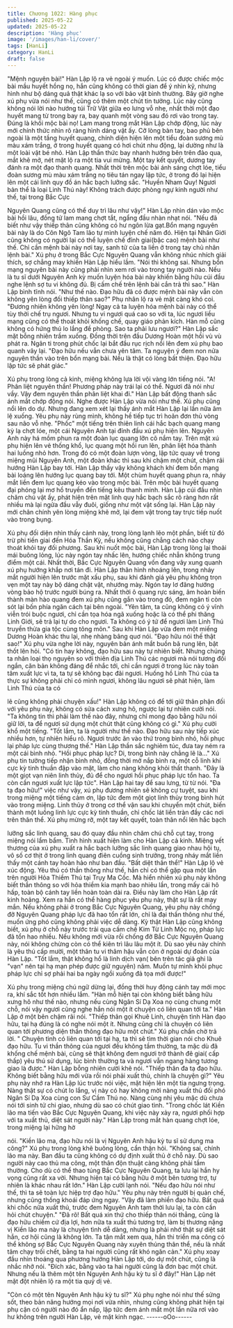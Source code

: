 ```yaml
---
title: Chương 1022: Hàng phục
published: 2025-05-22
updated: 2025-05-22
description: 'Hàng phục'
image: '/images/han-li/cover/'
tags: [HanLi]
category: HanLi
draft: false
---
```


"Mệnh nguyên bài!"
Hàn Lập lộ ra vẻ ngoài ý muốn.
Lúc có được chiếc mộc bài mầu huyết hồng nọ, hắn cũng không
có thời gian để ý nhìn kỹ, nhưng hình như bộ dáng quả thật khác
lạ so với bảo vật bình thường. Bây giờ nghe xú phụ vừa nói như
thế, cũng có thêm một chút tin tưởng.
Lúc này cũng không nói lời nào hướng túi Trữ Vật giữa eo lưng
vỗ nhẹ, nhất thời một đạo huyết mang từ trong bay ra, bay quanh
một vòng sau đó rơi vào trong tay.
Đúng là khối mộc bài nọ!
Lam mang trong mắt Hàn Lập chớp động, lúc này mới chính thức
nhìn rõ ràng hình dáng vật ấy.
Cỡ lòng bàn tay, bao phủ bên ngoài là một tầng huyết quang,
chính diện hiện lên một tiểu đoàn sương mù màu xám trắng, ở
trong huyết quang có hơi chút nhu động, lại dường như là một
loài vật bé nhỏ.
Hàn Lập thần thức bay nhanh hướng bên trên đảo qua, mắt khẽ
mở, nét mặt lộ ra một tia vui mừng. Một tay kết quyết, dương tay
đánh ra một đạo thanh quang.
Nhất thời trên mộc bài ánh sáng chợt lóe, tiểu đoàn sương mù
màu xám trắng nọ tiêu tán ngay lập tức, ở trong đó lại hiện lên
một cái linh quy đồ án hắc bạch lưỡng sắc.
"Huyền Nham Quy! Ngươi bản thể là loại Linh Thú này! Không
trách được phòng ngự kinh người như thế, tại trong Bắc Cực

Nguyên Quang cũng có thể duy trì lâu như vậy!"
Hàn Lập nhìn dán vào mộc bài hồi lâu, đồng tử lam mang chợt
tắt, ngẩng đầu nhàn nhạt nói.
"Nếu đã biết như vậy thiếp thân cũng không có hư ngôn lừa
gạt.Bổn mạng nguyên bài này là do Côn Ngô Tam lão tự mình
luyện chế năm đó. Hiện tại Nhân Giới cũng không có người lại có
thể luyện chế đỉnh giai(bậc cao) mệnh bài như thế. Chỉ cần mệnh
bài này nơi tay, sanh tử của ta liền ở trong tay chủ nhân lệnh bài."
Xú phụ ở trong Bắc Cực Nguyên Quang vẫn không nhúc nhích
giải thích, sợ chẳng may khiến Hàn Lập hiểu lầm.
"Nói thì không sai. Nhưng bổn mạng nguyên bài này cũng phải
nhìn xem rơi vào trong tay người nào. Nếu là tu sĩ dưới Nguyên
Anh kỳ muốn luyện hóa bài này khiến bằng hữu cúi đầu nghe lệnh
sợ tu vi không đủ. Bị cấm chế trên lệnh bài cắn trả thì sao."
Hàn Lập bình tĩnh nói.
"Như thế nào. Đạo hữu đã có được mệnh bài này vẫn còn không
yên lòng đối thiếp thân sao?"
Phụ nhân lộ ra vẻ mặt càng khó coi.
"Đương nhiên không yên lòng! Ngay cả ta luyện hóa mệnh bài
này có thể tùy thời chế trụ ngươi. Nhưng tu vi ngươi quá cao so
với ta, lúc ngươi liều mạng cũng có thể thoát khỏi khống chế,
quay giáo phản kích. Hàn mỗ cũng không có hứng thú lo lắng đề
phòng. Sao ta phải lưu ngươi?"
Hàn Lập sắc mặt bỗng nhiên trầm xuống. Đồng thời trên đầu
Dương Hoàn một hồi vù vù phát ra. Ngân ti trong phút chốc lại bắt
đầu rục rịch nổi lên đem xú phụ bao quanh vây lại.
"Đạo hữu nếu vẫn chưa yên tâm. Ta nguyện ý đem non nửa
nguyên thần vào trên bổn mạng bài. Nếu là thật có lòng bất thiện.
Đạo hữu lập tức sẽ phát giác."

Xú phụ trong lòng cả kinh, miệng không lựa lời vội vàng lớn tiếng
nói.
"A! Phân liệt nguyên thần! Phương pháp này trái lại có thể. Ngươi
đã nói như vầy. Vậy đem nguyên thần phân liệt khai đi."
Hàn Lập bất động thanh sắc ánh mắt chớp động nói.
Nghe được Hàn Lập vừa nói như thế. Xú phụ cũng nổi lên do dự.
Nhưng đang xem xét lại thấy ánh mắt Hàn Lập lại lần nữa âm lệ
xuống. Yêu phụ này rùng mình, không hề tiếp tục trì hoãn đơn thủ
vòng sau não vỗ nhẹ.
"Phốc" một tiếng trên thiên linh cái hắc bạch quang mang kỳ lạ
chợt lóe, một cái Nguyên Anh tại đỉnh đầu xú phụ hiện lên.
Nguyên Anh này há mồm phun ra một đoàn lục quang lỡn cõ nắm
tay.
Trên mặt xú phụ hiện lên vẻ thống khổ, lục quang một hồi run lên,
phân liệt hóa thành hai luồng nhỏ hơn.
Trong đó có một đoàn lượn vòng, lập tức quay về trong miệng
mũi Nguyên Anh, một đoàn khác thì sau khi chậm một chút, chậm
rãi hướng Hàn Lập bay tới.
Hàn Lập thấy vậy không khách khí đem bổn mạng bài loáng lên
hướng lục quang bay tới.
Một chùm huyết quang phun ra, nháy mắt liền đem lục quang kéo
vào trong mộc bài. Trên mộc bài huyết quang đại phóng lại mơ hồ
truyền đến tiếng kêu thanh minh.
Hàn Lập cúi đầu nhìn chăm chú vật ấy, phát hiện trên mặt linh quy
hắc bạch sắc rõ ràng hơn rất nhiều mà lại ngửa đầu vẫy đuôi,
giống như một vật sống lại.
Hàn Lập này mới chân chính yên lòng miệng khẽ mở, lại đem vật
trong tay trực tiếp nuốt vào trong bụng.

Xú phụ đối diện nhìn thấy cảnh này, trong lòng lạnh lẽo một phần,
biết từ đó trừ phi tiến giai đến Hóa Thần Kỳ, nếu không cũng
chẳng cách nào chạy thoát khỏi tay đối phương.
Sau khi nuốt mộc bài, Hàn Lập trong lòng lại thoải mái buông
lỏng, lúc này ngón tay nhấc lên, hướng chiếc nhẫn không trung
điểm một cái.
Nhất thời, Bắc Cực Nguyên Quang vốn đang vây xung quanh xú
phụ hướng khắp nơi tán đi.
Hàn Lập thân hình nhoáng lên, trong nháy mắt người hiện lên
trước mặt xấu phụ, sau khi đánh giá yêu phụ không trọn vẹn một
tay này bộ dáng chật vật, nhướng mày.
Ngón tay lơ đãng hướng vòng bảo hộ trước người búng ra.
Nhất thời ô quang rực sáng, âm hoàn biến thành màn hào quang
đem xú phụ cũng gắn vào trong đó, đem ngân ti còn sót lại bốn
phía ngăn cách tại bên ngoài.
"Yên tâm, ta cũng không có ý vĩnh viễn trói buộc ngươi, chỉ cần
tọa hóa ngã xuống hoặc là có thể phi thăng Linh Giới, sẽ trả lại tự
do cho ngươi. Ta không có ý tứ để ngươi làm Linh Thú truyền
thừa gia tộc cùng tông môn."
Sau khi Hàn Lập vừa đem một miếng Dương Hoàn khác thu lại,
nhẹ nhàng bâng quơ nói.
"Đạo hữu nói thế thật sao!"
Xú phụ vừa nghe lời này, nguyên bản ánh mắt buồn bã rung lên,
bật thốt lên hỏi.
"Có tin hay không, đạo hữu sau này tự nhiên biết. Nhưng chúng
ta nhân loại thọ nguyên so với thiên địa Linh Thú các ngươi mà
nói tương đối ngắn, căn bản không đáng để nhắc tới, chỉ cần
ngươi ở trong lúc này toàn tâm xuất lực vì ta, ta tự sẽ không bạc
đãi ngươi. Huống hồ Linh Thú của ta thực sự không phải chỉ có
mình ngươi, không lâu ngươi sẽ phát hiện, làm Linh Thú của ta có

lẽ cũng không phải chuyện xấu!"
Hàn Lập không có để tới giữ thân phận đối với yêu phụ này,
không có sửa cách xưng hô, ngược lại tự nhiên cười nói.
"Ta không tin thì phải làm thế nào đây, nhưng chỉ mong đạo bằng
hữu nói giữ lời, ta để ngươi sử dụng một chút
thật cũng không có gì."
Xú phụ cười khổ một tiếng.
"Tốt lắm, ta là người như thế nào. Đạo hữu sau này tiếp xúc nhiều
hơn, tự nhiên hiểu rõ. Ngươi trước ăn vào thứ trong bình nhỏ, hồi
phục lại pháp lực cùng thương thế."
Hàn Lập thần sắc nghiêm túc, đưa tay ném ra một cái bình nhỏ.
"Hồi phục pháp lực? Di, trong bình này chẳng lẽ là..."
Xú phụ tin tưởng tiếp nhận bình nhỏ, đồng thời mở nắp bình ra,
một cỗ linh khí cực kỳ tinh thuần đập vào mặt, làm cho nàng
không khỏi thất thanh.
"Đây là một giọt vạn niên linh thủy, đủ để cho ngươi hồi phục pháp
lực tổn hao. Ta còn cần ngươi xuất lực lập tức".
Hàn Lập hai tay để sau lưng, từ từ nói.
"Đa tạ đạo hữu!"
việc như vậy, xú phụ đương nhiên sẽ không cự tuyệt, sau khi
trong miệng một tiếng cảm ơn, lập tức đem một giọt linh thủy
trong bình hút vào trong miệng.
Linh thủy ở trong cơ thể vận sau khi chuyển một chút, biến thành
một luồng linh lực cực kỳ tinh thuần, chỉ chốc lát liền tràn đầy các
nơi trên thân thể.
Xú phụ mừng rỡ, một tay kết quyết, toàn thân nổi lên hắc bạch

lưỡng sắc linh quang, sau đó quay đầu nhìn chăm chú chỗ cụt
tay, trong miệng nói lẩm bẩm.
Tình hình xuất hiện làm cho Hàn Lập cả kinh.
Miệng vết thương của xú phụ xuất ra hắc bạch lưỡng sắc linh
quang giao nhau hội tụ, vô số cơ thịt ở trong linh quang điên
cuồng sinh trưởng, trong nháy mắt liền thấy một cánh tay hoàn
hảo như ban đầu.
"Bất diệt thân thể!"
Hàn Lập lộ vẻ xúc động.
Yêu thú có thần thông như thế, hắn chỉ có thể gặp qua một lần
trên người Hỏa Thiềm Thú tại Trụy Ma Cốc. Mà hiển nhiên xú phụ
này không biết thần thông so với hỏa thiềm kia mạnh bao nhiêu
lần, trong mấy cái hô hấp, toàn bộ cánh tay liền hoàn toàn dài ra.
Điều này làm cho Hàn Lập rất kinh hoảng.
Xem ra hắn có thể hàng phục yêu phụ này, thật sự là rất may
mắn.
Nếu không phải ở trong Bắc Cực Nguyên Quang, yêu phụ này
chống đỡ Nguyên Quang pháp lực đã hao tổn rất lớn, chỉ là đại
thần thông như thế, muốn ứng phó cũng không phải việc dễ dàng.
Kỳ thật Hàn Lập cũng không biết, xú phụ ở chỗ này trước trải qua
cấm chế Kim Từ Linh Mộc nọ, pháp lực đã tổn hao nhiều. Nếu
không mới vừa rồi chống đỡ Bắc Cực Nguyên Quang này, nói
không chừng còn có thể kiên trì lâu lâu một ít.
Dù sao yêu này chính là yêu thú cấp mười, một thân tu vi thâm
hậu vẫn còn ở ngoài dự đoán của Hàn Lập.
"Tốt lắm, thật không hổ là linh dịch vạn( bên trên tác giả ghi là
"vạn" nên tại hạ mạn phép được giữ nguyên) năm. Muốn tự mình
khôi phục pháp lực chỉ sợ phải hai ba ngày ngồi xuống đả tọa mới
được!"

Xú phụ trong miệng chú ngữ dừng lại, đồng thời huy động cánh
tay mới mọc ra, khí sắc tốt hơn nhiều lắm.
"Hàn mỗ hiện tại còn không biết bằng hữu xưng hô như thế nào,
nhưng nếu cùng Ngân Sí Dạ Xoa nọ cùng chung một chỗ, nói vậy
ngươi cũng nghe hắn nói một ít chuyện có liên quan tới ta."
Hàn Lập ở một bên chậm rãi nói.
"Thiếp thân gọi Khuê Linh, chuyện tình Hàn đạo hữu, tại hạ đúng
là có nghe nói một ít. Nhưng cũng chỉ là chuyện có liên quan tới
phương diện thần thông đạo hữu một chút."
Xú phụ chần chờ trả lời.
" Chuyện tình có liên quan tới tại hạ, ta thì sẽ tìm thời gian nói cho
Khuê đạo hữu. Tu vi thần thông của ngươi đều không tầm thường,
ta mặc dù đã khống chế mệnh bài, cũng sẽ thật không đem ngươi
trở thành đê giai( cấp thấp) yêu thú sử dụng, lúc bình thường ta
và ngươi vẫn ngang hàng tương giao là được."
Hàn Lập bỗng nhiên cười khẽ nói.
"Thiếp thân đa tạ đạo hữu. Không biết bằng hữu mới vừa rồi nói
phải xuất thủ, chính là chuyện gì?"
Yêu phụ này nhớ ra Hàn Lập lúc trước nói việc, mặt hiện lên một
tia ngưng trọng.
Nàng thật sự có chút lo lắng, vị này có hay không mời nàng xuất
thủ đối phó Ngân Sí Dạ Xoa cùng con Sư Cầm Thú nọ. Nàng
cùng nhị yêu mặc dù chưa nói tới sinh tử chi giao, nhưng dù sao
có chút giao tình.
"Trong chốc lát Kiền lão ma tiến vào Bắc Cực Nguyên Quang, khi
việc này xảy ra, ngươi phối hợp với ta xuất thủ, diệt sát người
này."
Hàn Lập trong mắt hàn quang chợt lóe, trong miệng lại hững hờ

nói.
"Kiền lão ma, đạo hữu nói là vị Nguyên Anh hậu kỳ tu sĩ sử dụng
ma công?"
Xú phụ trong lòng khẽ buông lỏng, cẩn thận hỏi.
"Không sai, chính lão ma này. Ban đầu ta cũng không có dự định
xuất thủ ở chỗ này. Dù sao người này cao thủ ma công, một thân
độn thuật càng không phải tầm thường. Cho dù có thể thao túng
Bắc Cực Nguyên Quang, ta lưu lại hắn hy vọng cũng rất xa vời.
Nhưng hiện tại có bằng hữu ở một bên tương trợ, tự nhiên là khác
nhau rất lớn."
Hàn Lập cười lạnh nói.
"Nếu đạo hữu nói như thế, thì ta sẽ toàn lực hiệp trợ đạo hữu."
Yêu phụ này trên người bị quản chế, nhưng cũng thống khoái đáp
ứng ngay.
"Vậy đã làm phiền đạo hữu. Bất quá khi chốc nữa xuất thủ, trước
đem Nguyên Anh tạm thời lưu lại, ta còn cần hỏi chút chuyện."
"Đã rõ! Bất quá xin thứ cho thiếp thân nói thẳng, cũng là đạo hữu
chiếm cứ địa lợi, hơn nữa ta xuất thủ tương trợ, làm bị thương
nặng vị Kiền lão ma này là chuyện tình dễ dàng, nhưng là phải
nhớ thật sự diệt sát hắn, cơ hội cũng là không lớn. Ta tận mắt xem
qua, hắn thi triển ma công có thể không sợ Bắc Cực Nguyên
Quang này xuyên thủng thân thể, nếu là nhất tâm chạy trối chết,
bằng ta hai người cũng rất khó ngăn cản."
Xú phụ xoay đầu nhìn thoáng qua phương hướng Hàn Lập tới, do
dự một chút, cũng là nhắc nhở nói.
"Đích xác, bằng vào ta hai người cũng là đơn bạc một chút.
Nhưng nếu là thêm một tên Nguyên Anh hậu kỳ tu sĩ ở đây!"
Hàn Lập nét mặt đột nhiên lộ ra một tia quỷ dị vẻ.

"Còn có một tên Nguyên Anh hậu kỳ tu sĩ?"
Xú phụ nghe nói như thế sửng sốt, theo bản năng hướng mọi nơi
vừa nhìn, nhưng cũng không phát hiện tại phụ cận có người nào
đó ẩn nấp, lập tức đem ánh mắt một lần nữa rơi vào hư không
trên người Hàn Lập, vẻ mặt kinh ngạc.
------oOo------
